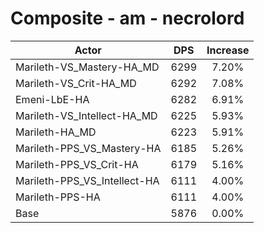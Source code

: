 # Composite - am - necrolord
| Actor | DPS | Increase |
|---|:---:|:---:|
|Marileth-VS_Mastery-HA_MD|6299|7.20%|
|Marileth-VS_Crit-HA_MD|6292|7.08%|
|Emeni-LbE-HA|6282|6.91%|
|Marileth-VS_Intellect-HA_MD|6225|5.93%|
|Marileth-HA_MD|6223|5.91%|
|Marileth-PPS_VS_Mastery-HA|6185|5.26%|
|Marileth-PPS_VS_Crit-HA|6179|5.16%|
|Marileth-PPS_VS_Intellect-HA|6111|4.00%|
|Marileth-PPS-HA|6111|4.00%|
|Base|5876|0.00%|
